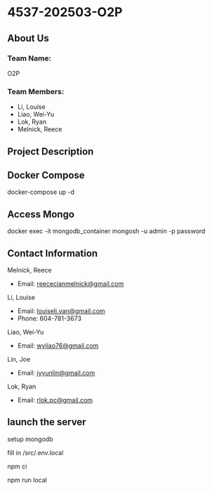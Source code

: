 # 4537-202503-O2P

## About Us
### Team Name: 
O2P
### Team Members: 
* Li, Louise
* Liao, Wei-Yu
* Lok, Ryan
* Melnick, Reece

## Project Description

## Docker Compose
docker-compose up -d

## Access Mongo
docker exec -it mongodb_container mongosh -u admin -p password

## Contact Information
Melnick, Reece
* Email: reececianmelnick@gmail.com

Li, Louise
* Email: louiseli.van@gmail.com
* Phone: 604-781-3673

Liao, Wei-Yu
* Email: wyliao76@gmail.com

Lin, Joe
* Email: jyyunlin@gmail.com

Lok, Ryan
* Email: rlok.pc@gmail.com

## launch the server

setup mongodb

fill in /src/.env.local

npm ci

npm run local
